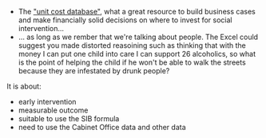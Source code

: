 - The ["unit cost database"](http://data.gov.uk/sib_knowledge_box/toolkit), what a great resource to build business cases and make financially solid decisions on where to invest for social intervention...
- ... as long as we rember that we're talking about people. The Excel could suggest you made distorted reasoining such as thinking that with the money I can put one child into care I can support 26 alcoholics, so what is the point of helping the child if he won't be able to walk the streets because they are infestated by drunk people?

It is about:
- early intervention
- measurable outcome
- suitable to use the SIB formula
- need to use the Cabinet Office data and other data
